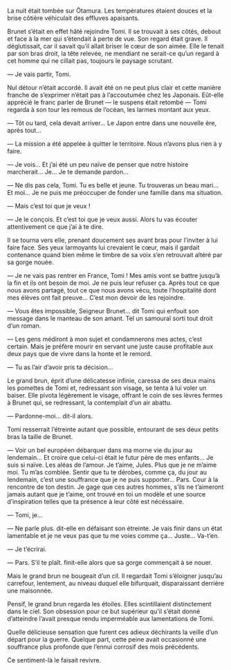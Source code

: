 La nuit était tombée sur Ōtamura. Les températures étaient douces et la brise
côtière véhiculait des effluves apaisants.

Brunet s’était en effet hâté rejoindre Tomi. Il se trouvait à ses côtés, debout
et face à la mer qui s’étendait à perte de vue. Son regard était grave. Il
déglutissait, car il savait qu’il allait briser le cœur de son aimée. Elle le
tenait par son bras droit, la tête relevée, ne mendiant ne serait-ce qu’un
regard à cet homme qui ne cillait pas, toujours le paysage scrutant.

— Je vais partir, Tomi.

Nul détour n’était accordé. Il avait été on ne peut plus clair et cette manière
franche de s’exprimer n’était pas à l’accoutumée chez les Japonais. Eût-elle
apprécié le franc parler de Brunet — le suspens était retombé — Tomi regarda
à son tour les remous de l’océan, les larmes montant aux yeux.

— Tôt ou tard, cela devait arriver… Le Japon entre dans une nouvelle ère,
après tout…

— La mission a été appelée à quitter le territoire. Nous n’avons plus rien à y
faire.

— Je vois… Et j’ai été un peu naïve de penser que notre histoire marcherait…
Je… Je te demande pardon…

— Ne dis pas cela, Tomi. Tu es belle et jeune. Tu trouveras un beau mari… Et
moi… Je ne puis me préoccuper de fonder une famille dans ma situation.

— Mais c’est toi que je veux !

— Je le conçois. Et c’est toi que je veux aussi. Alors tu vas écouter
attentivement ce que j’ai à te dire.

Il se tourna vers elle, prenant doucement ses avant bras pour l’inviter à lui
faire face. Ses yeux larmoyants lui crevaient le cœur, mais il gardait
contenance quand bien même le timbre de sa voix s’en retrouvait altéré par
sa gorge nouée.

— Je ne vais pas rentrer en France, Tomi ! Mes amis vont se battre jusqu’à la
fin et ils ont besoin de moi. Je ne puis leur refuser ça. Après tout ce que
nous avons partagé, tout ce que nous avons vécu, toute l’hospitalité dont
mes élèves ont fait preuve… C’est mon devoir de les rejoindre.

— Vous êtes impossible, Seigneur Brunet… dit Tomi qui enfouit son message dans
le manteau de son amant. Tel un samouraï sorti tout droit d’un roman.

— Les gens médiront à mon sujet et condamnerons mes actes, c’est certain. Mais
je préfère mourir en servant une juste cause profitable aux deux pays que de
vivre dans la honte et le remord.

— Tu as l’air d’avoir pris ta décision…

Le grand brun, éprit d’une délicatesse infinie, caressa de ses deux mains les
pomettes de Tomi et, redressant son visage, se tenta à lui voler un baiser.
Elle pivota légèrement le visage, offrant le coin de ses lèvres fermes à
Brunet qui, se redressant, la contemplait d’un air abattu.

— Pardonne-moi… dit-il alors.

Tomi resserrait l’étreinte autant que possible, entourant de ses deux petits
bras la taille de Brunet.

— Voir un bel européen débarquer dans ma morne vie du jour au lendemain… Et
croire que celui-ci était le futur père de mes enfants… Je suis si naïve.
Les aléas de l’amour. Je t’aime, Jules. Plus que je ne m’aime moi. Tu m’as
comblée. Sentir que tu te dérobes, comme ça, du jour au lendemain, c’est une
souffrance que je ne puis supporter… Pars. Cour à la rencontre de ton destin.
Je gage que ces autres hommes, s’ils ne t’aimeront jamais autant que je t’aime,
ont trouvé en toi un modèle et une source d’inspiration telles que ta présence
à leur côté est nécéssaire.

— Tomi, je…

— Ne parle plus. dit-elle en défaisant son étreinte. Je vais finir dans un état
lamentable et je ne veux pas que tu me voies comme ça… Juste… Va-t’en.

— Je t’écrirai.

— Pars. S’il te plaît. finit-elle alors que sa gorge commençait à se nouer.

Mais le grand brun ne bougeait d’un cil. Il regardait Tomi s’éloigner jusqu’au
carrefour, lentement, au niveau duquel elle bifurquait, disparaissant derrière
une maisonnée.

Pensif, le grand brun regarda les étoiles. Elles scintillaient distinctement
dans le ciel. Son obsession pour ce but supérieur qu’il s’était donné
d’atteindre l’avait presque rendu imperméable aux lamentations de Tomi.

Quelle délicieuse sensation que furent ces adieux déchirants la veille d’un
départ pour la guerre. Quelque part, cette peine avait occasionné une
souffrance plus profonde que l’ennui corrosif des mois précédents.


Ce sentiment-là le faisait revivre.
